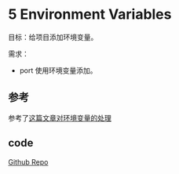 # 5 Environment Variables

目标：给项目添加环境变量。

需求：

-   port 使用环境变量添加。

## 参考

参考了[这篇文章对环境变量的处理](https://losikov.medium.com/part-3-brushing-up-get-more-from-node-js-express-open-api-3-0-4ce482ffa958)

## code

[Github Repo](https://github.com/YuPototo/express_mongo_example/tree/f793d450e6bfb73b6ece5686cba84cc9c4b8af15)
